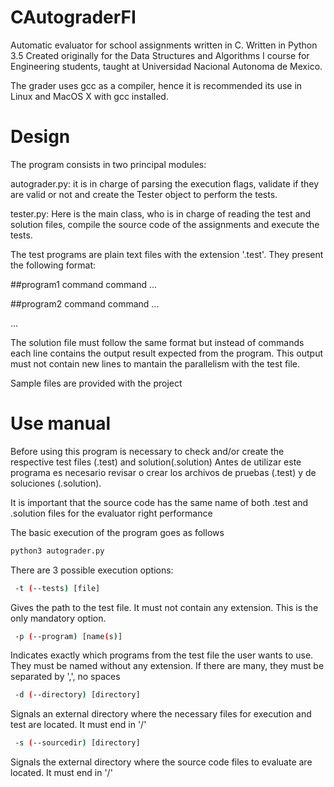 # CAutograderFI
Automatic evaluator for school assignments written in C. Written in Python 3.5
Created originally for the Data Structures and Algorithms I course for Engineering students, taught at Universidad Nacional Autonoma de Mexico.

The grader uses gcc as a compiler, hence it is recommended its use in Linux and MacOS X with gcc installed.

# Design
The program consists in two principal modules:

autograder.py: it is in charge of parsing the execution flags, validate if they are valid or not and create the Tester object to perform the tests.

tester.py: Here is the main class, who is in charge of reading the test and solution files, compile the source code of the assignments and execute the tests.

The test programs are plain text files with the extension '.test'. They present the following format:

\#\#program1
command
command
...

\#\#program2
command
command
...

...

The solution file must follow the same format but instead of commands each line contains the output result expected from the program. This output must not contain new lines to mantain the parallelism with the test file.

Sample files are provided with the project

# Use manual
Before using this program is necessary to check and/or create the respective test files (.test) and solution(.solution)
Antes de utilizar este programa es necesario revisar o crear los archivos de pruebas (.test) y de soluciones (.solution).

It is important that the source code has the same name of both .test and .solution files for the evaluator right performance

The basic execution of the program goes as follows

```sh
python3 autograder.py
```
There are 3 possible execution options:
```sh
 -t (--tests) [file]
```
 Gives the path to the test file. It must not contain any extension.
 This is the only mandatory option.

```sh
 -p (--program) [name(s)]
```

 Indicates exactly which programs from the test file the user wants to use. They must be named without any extension. If there are many, they must be separated by ',', no spaces

```sh
 -d (--directory) [directory]
```

 Signals an external directory where the necessary files for execution and test are located. It must end in '/'

```sh
 -s (--sourcedir) [directory]
```

 Signals the external directory where the source code files to evaluate are located. It must end in '/'
